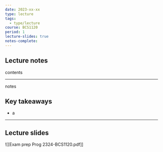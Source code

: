```yaml
---
date: 2023-xx-xx
type: lecture
tags:
  - type/lecture
course: BCS1120
period: 1
lecture-slides: true
notes-complete:
---
```

## Lecture notes
contents

- - - 
notes


## Key takeaways
- a

- - - 
## Lecture slides
![[Exam prep Prog 2324-BCS1120.pdf]]